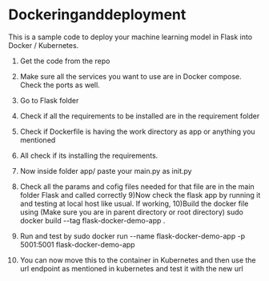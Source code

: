 # Dockeringanddeployment


This is a sample code to deploy your machine learning model in Flask into Docker / Kubernetes.

1) Get the code from the repo
2) Make sure all the services you want to use are in Docker compose. Check the ports as well.
3) Go to Flask folder
4) Check if all the requirements to be installed are in the requirement folder 
5) Check if Dockerfile is having the work directory as app or anything you mentioned
6) All check if its installing the requirements.
7) Now inside folder app/ paste your main.py as init.py
8) Check all the params and cofig files needed for that file are in the main folder Flask and called correctly
9)Now check the flask app by running it and testing at local host like usual. If working,
10)Build the docker file using
(Make sure you are in parent directory or root directory)
sudo docker build --tag flask-docker-demo-app .  

11) Run and test by 
sudo docker run --name flask-docker-demo-app -p 5001:5001 flask-docker-demo-app

12) You can now move this to the container in Kubernetes and then use the url endpoint as mentioned in kubernetes and test it with the new url
